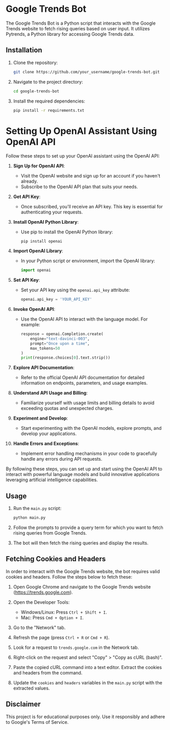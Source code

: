 # Google Trends Bot

The Google Trends Bot is a Python script that interacts with the Google Trends website to fetch rising queries based on user input. It utilizes Pytrends, a Python library for accessing Google Trends data.

## Installation

1. Clone the repository:

    ```bash
    git clone https://github.com/your_username/google-trends-bot.git
    ```

2. Navigate to the project directory:

    ```bash
    cd google-trends-bot
    ```

3. Install the required dependencies:

    ```bash
    pip install -r requirements.txt
    ```
# Setting Up OpenAI Assistant Using OpenAI API

Follow these steps to set up your OpenAI assistant using the OpenAI API:

1. **Sign Up for OpenAI API**:
   - Visit the OpenAI website and sign up for an account if you haven't already.
   - Subscribe to the OpenAI API plan that suits your needs.

2. **Get API Key**:
   - Once subscribed, you'll receive an API key. This key is essential for authenticating your requests.

3. **Install OpenAI Python Library**:
   - Use pip to install the OpenAI Python library:
     ```
     pip install openai
     ```

4. **Import OpenAI Library**:
   - In your Python script or environment, import the OpenAI library:
     ```python
     import openai
     ```

5. **Set API Key**:
   - Set your API key using the `openai.api_key` attribute:
     ```python
     openai.api_key = 'YOUR_API_KEY'
     ```

6. **Invoke OpenAI API**:
   - Use the OpenAI API to interact with the language model. For example:
     ```python
     response = openai.Completion.create(
         engine="text-davinci-003",
         prompt="Once upon a time",
         max_tokens=50
     )
     print(response.choices[0].text.strip())
     ```

7. **Explore API Documentation**:
   - Refer to the official OpenAI API documentation for detailed information on endpoints, parameters, and usage examples.

8. **Understand API Usage and Billing**:
   - Familiarize yourself with usage limits and billing details to avoid exceeding quotas and unexpected charges.

9. **Experiment and Develop**:
   - Start experimenting with the OpenAI models, explore prompts, and develop your applications.

10. **Handle Errors and Exceptions**:
    - Implement error handling mechanisms in your code to gracefully handle any errors during API requests.

By following these steps, you can set up and start using the OpenAI API to interact with powerful language models and build innovative applications leveraging artificial intelligence capabilities.

## Usage

1. Run the `main.py` script:

    ```bash
    python main.py
    ```

2. Follow the prompts to provide a query term for which you want to fetch rising queries from Google Trends.

3. The bot will then fetch the rising queries and display the results.

## Fetching Cookies and Headers

In order to interact with the Google Trends website, the bot requires valid cookies and headers. Follow the steps below to fetch these:

1. Open Google Chrome and navigate to the Google Trends website (https://trends.google.com).

2. Open the Developer Tools:
    - Windows/Linux: Press `Ctrl + Shift + I`.
    - Mac: Press `Cmd + Option + I`.

3. Go to the "Network" tab.

4. Refresh the page (press `Ctrl + R` or `Cmd + R`).

5. Look for a request to `trends.google.com` in the Network tab.

6. Right-click on the request and select "Copy" > "Copy as cURL (bash)".

7. Paste the copied cURL command into a text editor. Extract the cookies and headers from the command.

8. Update the `cookies` and `headers` variables in the `main.py` script with the extracted values.

## Disclaimer

This project is for educational purposes only. Use it responsibly and adhere to Google's Terms of Service.
